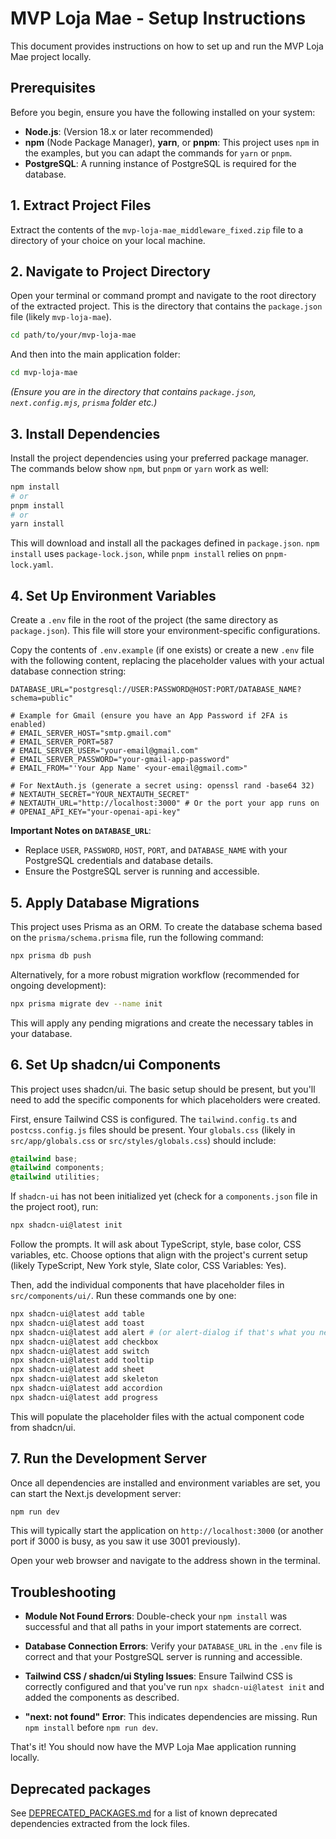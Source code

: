  # MVP Loja Mae - Setup Instructions

This document provides instructions on how to set up and run the MVP Loja Mae project locally.

## Prerequisites

Before you begin, ensure you have the following installed on your system:

-   **Node.js**: (Version 18.x or later recommended)
-   **npm** (Node Package Manager), **yarn**, or **pnpm**: This project uses `npm` in the examples, but you can adapt the commands for `yarn` or `pnpm`.
-   **PostgreSQL**: A running instance of PostgreSQL is required for the database.

## 1. Extract Project Files

Extract the contents of the `mvp-loja-mae_middleware_fixed.zip` file to a directory of your choice on your local machine.

## 2. Navigate to Project Directory

Open your terminal or command prompt and navigate to the root directory of the extracted project. This is the directory that contains the `package.json` file (likely `mvp-loja-mae`).

```bash
cd path/to/your/mvp-loja-mae
```

And then into the main application folder:

```bash
cd mvp-loja-mae
```

*(Ensure you are in the directory that contains `package.json`, `next.config.mjs`, `prisma` folder etc.)*

## 3. Install Dependencies

Install the project dependencies using your preferred package manager. The commands below show `npm`, but `pnpm` or `yarn` work as well:

```bash
npm install
# or
pnpm install
# or
yarn install
```

This will download and install all the packages defined in `package.json`. `npm install` uses `package-lock.json`, while `pnpm install` relies on `pnpm-lock.yaml`.

## 4. Set Up Environment Variables

Create a `.env` file in the root of the project (the same directory as `package.json`). This file will store your environment-specific configurations.

Copy the contents of `.env.example` (if one exists) or create a new `.env` file with the following content, replacing the placeholder values with your actual database connection string:

```env
DATABASE_URL="postgresql://USER:PASSWORD@HOST:PORT/DATABASE_NAME?schema=public"

# Example for Gmail (ensure you have an App Password if 2FA is enabled)
# EMAIL_SERVER_HOST="smtp.gmail.com"
# EMAIL_SERVER_PORT=587
# EMAIL_SERVER_USER="your-email@gmail.com"
# EMAIL_SERVER_PASSWORD="your-gmail-app-password"
# EMAIL_FROM="'Your App Name' <your-email@gmail.com>"

# For NextAuth.js (generate a secret using: openssl rand -base64 32)
# NEXTAUTH_SECRET="YOUR_NEXTAUTH_SECRET"
# NEXTAUTH_URL="http://localhost:3000" # Or the port your app runs on
# OPENAI_API_KEY="your-openai-api-key"
```

**Important Notes on `DATABASE_URL`**:

*   Replace `USER`, `PASSWORD`, `HOST`, `PORT`, and `DATABASE_NAME` with your PostgreSQL credentials and database details.
*   Ensure the PostgreSQL server is running and accessible.

## 5. Apply Database Migrations

This project uses Prisma as an ORM. To create the database schema based on the `prisma/schema.prisma` file, run the following command:

```bash
npx prisma db push
```

Alternatively, for a more robust migration workflow (recommended for ongoing development):

```bash
npx prisma migrate dev --name init
```

This will apply any pending migrations and create the necessary tables in your database.

## 6. Set Up shadcn/ui Components

This project uses shadcn/ui. The basic setup should be present, but you'll need to add the specific components for which placeholders were created.

First, ensure Tailwind CSS is configured. The `tailwind.config.ts` and `postcss.config.js` files should be present. Your `globals.css` (likely in `src/app/globals.css` or `src/styles/globals.css`) should include:

```css
@tailwind base;
@tailwind components;
@tailwind utilities;
```

If `shadcn-ui` has not been initialized yet (check for a `components.json` file in the project root), run:

```bash
npx shadcn-ui@latest init
```

Follow the prompts. It will ask about TypeScript, style, base color, CSS variables, etc. Choose options that align with the project's current setup (likely TypeScript, New York style, Slate color, CSS Variables: Yes).

Then, add the individual components that have placeholder files in `src/components/ui/`. Run these commands one by one:

```bash
npx shadcn-ui@latest add table
npx shadcn-ui@latest add toast
npx shadcn-ui@latest add alert # (or alert-dialog if that's what you need)
npx shadcn-ui@latest add checkbox
npx shadcn-ui@latest add switch
npx shadcn-ui@latest add tooltip
npx shadcn-ui@latest add sheet
npx shadcn-ui@latest add skeleton
npx shadcn-ui@latest add accordion
npx shadcn-ui@latest add progress
```

This will populate the placeholder files with the actual component code from shadcn/ui.

## 7. Run the Development Server

Once all dependencies are installed and environment variables are set, you can start the Next.js development server:

```bash
npm run dev
```

This will typically start the application on `http://localhost:3000` (or another port if 3000 is busy, as you saw it use 3001 previously).

Open your web browser and navigate to the address shown in the terminal.

## Troubleshooting

-   **Module Not Found Errors**: Double-check your `npm install` was successful and that all paths in your import statements are correct.
-   **Database Connection Errors**: Verify your `DATABASE_URL` in the `.env` file is correct and that your PostgreSQL server is running and accessible.
-   **Tailwind CSS / shadcn/ui Styling Issues**: Ensure Tailwind CSS is correctly configured and that you've run `npx shadcn-ui@latest init` and added the components as described.

-   **"next: not found" Error**: This indicates dependencies are missing. Run `npm install` before `npm run dev`.

That's it! You should now have the MVP Loja Mae application running locally.

## Deprecated packages
See [DEPRECATED_PACKAGES.md](DEPRECATED_PACKAGES.md) for a list of known deprecated dependencies extracted from the lock files.

